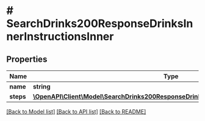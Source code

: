 # # SearchDrinks200ResponseDrinksInnerInstructionsInner

## Properties

Name | Type | Description | Notes
------------ | ------------- | ------------- | -------------
**name** | **string** |  | [optional]
**steps** | [**\OpenAPI\Client\Model\SearchDrinks200ResponseDrinksInnerInstructionsInnerStepsInner[]**](SearchDrinks200ResponseDrinksInnerInstructionsInnerStepsInner.md) |  | [optional]

[[Back to Model list]](../../README.md#models) [[Back to API list]](../../README.md#endpoints) [[Back to README]](../../README.md)
